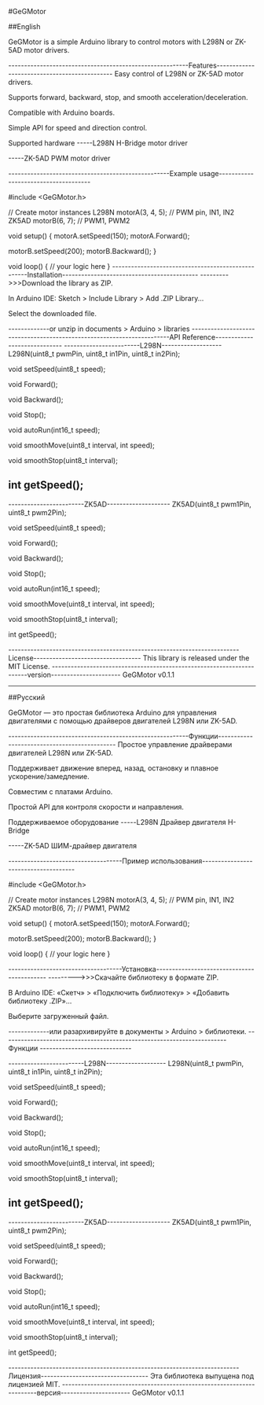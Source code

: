 #GeGMotor

##English

GeGMotor is a simple Arduino library to control motors with L298N or ZK-5AD motor drivers.

---------------------------------------------------------Features---------------------------------------------
Easy control of L298N or ZK-5AD motor drivers.

Supports forward, backward, stop, and smooth acceleration/deceleration.

Compatible with Arduino boards.

Simple API for speed and direction control.

Supported hardware
-----L298N H-Bridge motor driver

-----ZK-5AD PWM motor driver

---------------------------------------------------Example usage-------------------------------------

#include <GeGMotor.h>

// Create motor instances
L298N motorA(3, 4, 5);  // PWM pin, IN1, IN2
ZK5AD motorB(6, 7);     // PWM1, PWM2

void setup() {
  motorA.setSpeed(150);
  motorA.Forward();

  motorB.setSpeed(200);
  motorB.Backward();
}

void loop() {
  // your logic here
}
---------------------------------------------------Installation-------------------------------------------
--------->>>Download the library as ZIP.

In Arduino IDE: Sketch > Include Library > Add .ZIP Library...

Select the downloaded file.

-------------or unzip in documents > Arduino > libraries
-----------------------------------------------------------------------API Reference-----------------------------
------------------------L298N-------------------
L298N(uint8_t pwmPin, uint8_t in1Pin, uint8_t in2Pin);

void setSpeed(uint8_t speed);

void Forward();

void Backward();

void Stop();

void autoRun(int16_t speed);

void smoothMove(uint8_t interval, int speed);

void smoothStop(uint8_t interval);

int getSpeed();
--------------------------------------------------
------------------------ZK5AD--------------------
ZK5AD(uint8_t pwm1Pin, uint8_t pwm2Pin);

void setSpeed(uint8_t speed);

void Forward();

void Backward();

void Stop();


void autoRun(int16_t speed);

void smoothMove(uint8_t interval, int speed);

void smoothStop(uint8_t interval);

int getSpeed();

-------------------------------------------------------------------------License----------------------------------
This library is released under the MIT License.
----------------------------------------------------------------------version----------------------
GeGMotor v0.1.1





-----------------------------------------------------------------------------------------------------------------------

##Русский


GeGMotor — это простая библиотека Arduino для управления двигателями с помощью драйверов двигателей L298N или ZK-5AD.

---------------------------------------------------------Функции---------------------------------------------
Простое управление драйверами двигателей L298N или ZK-5AD.

Поддерживает движение вперед, назад, остановку и плавное ускорение/замедление.

Совместим с платами Arduino.

Простой API для контроля скорости и направления.

Поддерживаемое оборудование
-----L298N Драйвер двигателя H-Bridge

-----ZK-5AD ШИМ-драйвер двигателя

------------------------------------Пример использования-------------------------------------

#include <GeGMotor.h>

// Create motor instances
L298N motorA(3, 4, 5);  // PWM pin, IN1, IN2
ZK5AD motorB(6, 7);     // PWM1, PWM2

void setup() {
  motorA.setSpeed(150);
  motorA.Forward();

  motorB.setSpeed(200);
  motorB.Backward();
}

void loop() {
  // your logic here
}


 ------------------------------------Установка-------------------------------------------
--------->>>Скачайте библиотеку в формате ZIP.

В Arduino IDE: «Скетч» > «Подключить библиотеку» > «Добавить библиотеку .ZIP»...

Выберите загруженный файл.

-------------или разархивируйте в документы > Arduino > библиотеки.
----------------------------------------------------------------------- Функции -----------------------------

------------------------L298N-------------------
L298N(uint8_t pwmPin, uint8_t in1Pin, uint8_t in2Pin);

void setSpeed(uint8_t speed);

void Forward();

void Backward();

void Stop();

void autoRun(int16_t speed);

void smoothMove(uint8_t interval, int speed);

void smoothStop(uint8_t interval);

int getSpeed();
--------------------------------------------------
------------------------ZK5AD--------------------
ZK5AD(uint8_t pwm1Pin, uint8_t pwm2Pin);

void setSpeed(uint8_t speed);

void Forward();

void Backward();

void Stop();


void autoRun(int16_t speed);

void smoothMove(uint8_t interval, int speed);

void smoothStop(uint8_t interval);

int getSpeed();


-------------------------------------------------------------------------Лицензия----------------------------------
Эта библиотека выпущена под лицензией MIT.
----------------------------------------------------------------------версия----------------------
GeGMotor v0.1.1